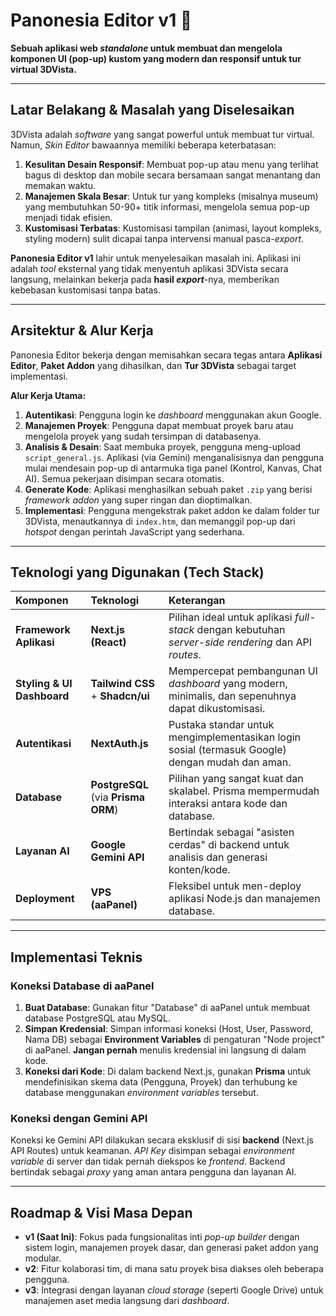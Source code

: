 # Panonesia Editor v1 🚀

**Sebuah aplikasi web *standalone* untuk membuat dan mengelola komponen UI (pop-up) kustom yang modern dan responsif untuk tur virtual 3DVista.**

---

## Latar Belakang & Masalah yang Diselesaikan

3DVista adalah *software* yang sangat powerful untuk membuat tur virtual. Namun, *Skin Editor* bawaannya memiliki beberapa keterbatasan:
1.  **Kesulitan Desain Responsif**: Membuat pop-up atau menu yang terlihat bagus di desktop dan mobile secara bersamaan sangat menantang dan memakan waktu.
2.  **Manajemen Skala Besar**: Untuk tur yang kompleks (misalnya museum) yang membutuhkan 50-90+ titik informasi, mengelola semua pop-up menjadi tidak efisien.
3.  **Kustomisasi Terbatas**: Kustomisasi tampilan (animasi, layout kompleks, styling modern) sulit dicapai tanpa intervensi manual pasca-*export*.

**Panonesia Editor v1** lahir untuk menyelesaikan masalah ini. Aplikasi ini adalah *tool* eksternal yang tidak menyentuh aplikasi 3DVista secara langsung, melainkan bekerja pada **hasil *export***-nya, memberikan kebebasan kustomisasi tanpa batas.

---

## Arsitektur & Alur Kerja

Panonesia Editor bekerja dengan memisahkan secara tegas antara **Aplikasi Editor**, **Paket Addon** yang dihasilkan, dan **Tur 3DVista** sebagai target implementasi.

**Alur Kerja Utama:**
1.  **Autentikasi**: Pengguna login ke *dashboard* menggunakan akun Google.
2.  **Manajemen Proyek**: Pengguna dapat membuat proyek baru atau mengelola proyek yang sudah tersimpan di databasenya.
3.  **Analisis & Desain**: Saat membuka proyek, pengguna meng-upload `script_general.js`. Aplikasi (via Gemini) menganalisisnya dan pengguna mulai mendesain pop-up di antarmuka tiga panel (Kontrol, Kanvas, Chat AI). Semua pekerjaan disimpan secara otomatis.
4.  **Generate Kode**: Aplikasi menghasilkan sebuah paket `.zip` yang berisi *framework addon* yang super ringan dan dioptimalkan.
5.  **Implementasi**: Pengguna mengekstrak paket addon ke dalam folder tur 3DVista, menautkannya di `index.htm`, dan memanggil pop-up dari *hotspot* dengan perintah JavaScript yang sederhana.

---

## Teknologi yang Digunakan (Tech Stack)

| Komponen | Teknologi | Keterangan |
| :--- | :--- | :--- |
| **Framework Aplikasi** | **Next.js (React)** | Pilihan ideal untuk aplikasi *full-stack* dengan kebutuhan *server-side rendering* dan API *routes*. |
| **Styling & UI Dashboard**| **Tailwind CSS** + **Shadcn/ui** | Mempercepat pembangunan UI *dashboard* yang modern, minimalis, dan sepenuhnya dapat dikustomisasi. |
| **Autentikasi** | **NextAuth.js** | Pustaka standar untuk mengimplementasikan login sosial (termasuk Google) dengan mudah dan aman. |
| **Database** | **PostgreSQL** (via **Prisma ORM**) | Pilihan yang sangat kuat dan skalabel. Prisma mempermudah interaksi antara kode dan database. |
| **Layanan AI** | **Google Gemini API** | Bertindak sebagai "asisten cerdas" di backend untuk analisis dan generasi konten/kode. |
| **Deployment** | **VPS (aaPanel)** | Fleksibel untuk men-deploy aplikasi Node.js dan manajemen database. |

---

## Implementasi Teknis

### Koneksi Database di aaPanel
1.  **Buat Database**: Gunakan fitur "Database" di aaPanel untuk membuat database PostgreSQL atau MySQL.
2.  **Simpan Kredensial**: Simpan informasi koneksi (Host, User, Password, Nama DB) sebagai **Environment Variables** di pengaturan "Node project" di aaPanel. **Jangan pernah** menulis kredensial ini langsung di dalam kode.
3.  **Koneksi dari Kode**: Di dalam backend Next.js, gunakan **Prisma** untuk mendefinisikan skema data (Pengguna, Proyek) dan terhubung ke database menggunakan *environment variables* tersebut.

### Koneksi dengan Gemini API
Koneksi ke Gemini API dilakukan secara eksklusif di sisi **backend** (Next.js API Routes) untuk keamanan. *API Key* disimpan sebagai *environment variable* di server dan tidak pernah diekspos ke *frontend*. Backend bertindak sebagai *proxy* yang aman antara pengguna dan layanan AI.

---

## Roadmap & Visi Masa Depan
- **v1 (Saat Ini)**: Fokus pada fungsionalitas inti *pop-up builder* dengan sistem login, manajemen proyek dasar, dan generasi paket addon yang modular.
- **v2**: Fitur kolaborasi tim, di mana satu proyek bisa diakses oleh beberapa pengguna.
- **v3**: Integrasi dengan layanan *cloud storage* (seperti Google Drive) untuk manajemen aset media langsung dari *dashboard*.
